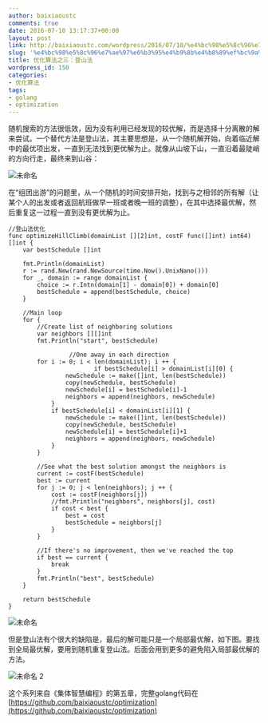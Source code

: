 ```yaml
---
author: baixiaoustc
comments: true
date: 2016-07-10 13:17:37+00:00
layout: post
link: http://baixiaoustc.com/wordpress/2016/07/10/%e4%bc%98%e5%8c%96%e7%ae%97%e6%b3%95%e4%b9%8b%e4%b8%89%ef%bc%9a%e7%99%bb%e5%b1%b1%e6%b3%95/
slug: '%e4%bc%98%e5%8c%96%e7%ae%97%e6%b3%95%e4%b9%8b%e4%b8%89%ef%bc%9a%e7%99%bb%e5%b1%b1%e6%b3%95'
title: 优化算法之三：登山法
wordpress_id: 150
categories:
- 优化算法
tags:
- golang
- optimization
---
```


随机搜索的方法很低效，因为没有利用已经发现的较优解，而是选择十分离散的解来尝试。一个替代方法是登山法，其主要思想是，从一个随机解开始，向着临近解中的最优项出发，一直到无法找到更优解为止。就像从山坡下山，一直沿着最陡峭的方向行走，最终来到山谷：

![未命名](http://baixiaoustc.com/wordpress/wp-content/uploads/2016/07/未命名-1.png)

在“组团出游”的问题里，从一个随机的时间安排开始，找到与之相邻的所有解（让某个人的出发或者返回航班做早一班或者晚一班的调整），在其中选择最优解，然后重复这一过程一直到没有更优解为止。

    
    //登山法优化
    func optimizeHillClimb(domainList [][2]int, costF func([]int) int64) []int {
    	var bestSchedule []int
    
    	fmt.Println(domainList)
    	r := rand.New(rand.NewSource(time.Now().UnixNano()))
    	for _, domain := range domainList {
    		choice := r.Intn(domain[1] - domain[0]) + domain[0]
    		bestSchedule = append(bestSchedule, choice)
    	}
    
    	//Main loop
    	for {
    		//Create list of neighboring solutions
    		var neighbors [][]int
    		fmt.Println("start", bestSchedule)
    
                     //One away in each direction
    		for i := 0; i < len(domainList); i ++ { 
                            if bestSchedule[i] > domainList[i][0] {
    				newSchedule := make([]int, len(bestSchedule))
    				copy(newSchedule, bestSchedule)
    				newSchedule[i] = bestSchedule[i]-1
    				neighbors = append(neighbors, newSchedule)
    			}
    			if bestSchedule[i] < domainList[i][1] {
    				newSchedule := make([]int, len(bestSchedule))
    				copy(newSchedule, bestSchedule)
    				newSchedule[i] = bestSchedule[i]+1
    				neighbors = append(neighbors, newSchedule)
    			}
    		}
    
    		//See what the best solution amongst the neighbors is
    		current := costF(bestSchedule)
    		best := current
    		for j := 0; j < len(neighbors); j ++ {
    			cost := costF(neighbors[j])
    			//fmt.Println("neighbors", neighbors[j], cost)
    			if cost < best {
    				best = cost
    				bestSchedule = neighbors[j]
    			}
    		}
    
    		//If there's no improvement, then we've reached the top
    		if best == current {
    			break
    		}
    		fmt.Println("best", bestSchedule)
    	}
    
    	return bestSchedule
    }
    
    


![未命名](http://baixiaoustc.com/wordpress/wp-content/uploads/2016/07/未命名-2.png)

但是登山法有个很大的缺陷是，最后的解可能只是一个局部最优解，如下图。要找到全局最优解，要用到随机重复登山法。后面会用到更多的避免陷入局部最优解的方法。

![未命名 2](http://baixiaoustc.com/wordpress/wp-content/uploads/2016/07/未命名-2-1.png)

这个系列来自《集体智慧编程》的第五章，完整golang代码在[https://github.com/baixiaoustc/optimization](https://github.com/baixiaoustc/optimization)
